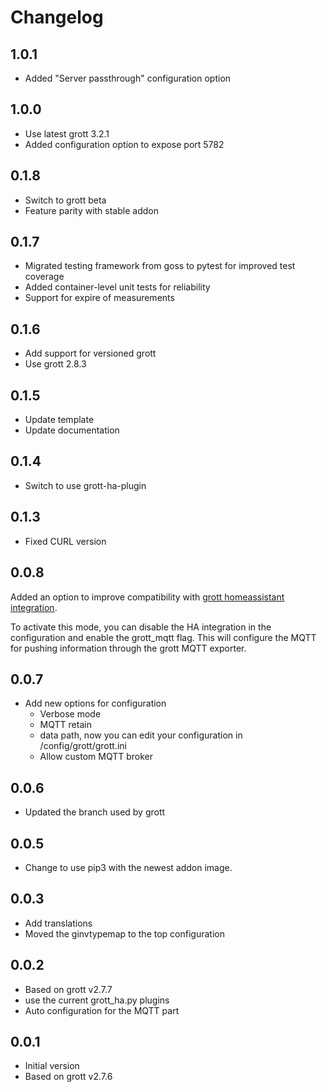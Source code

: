 # Changelog

## 1.0.1

- Added "Server passthrough" configuration option

## 1.0.0

- Use latest grott 3.2.1
- Added configuration option to expose port 5782

## 0.1.8

- Switch to grott beta
- Feature parity with stable addon

## 0.1.7

- Migrated testing framework from goss to pytest for improved test coverage
- Added container-level unit tests for reliability
- Support for expire of measurements

## 0.1.6

- Add support for versioned grott
- Use grott 2.8.3

## 0.1.5

- Update template
- Update documentation

## 0.1.4

- Switch to use grott-ha-plugin

## 0.1.3

- Fixed CURL version

## 0.0.8

Added an option to improve compatibility with [grott homeassistant integration](https://github.com/muppet3000/homeassistant-grott).

To activate this mode, you can disable the HA integration in the configuration and enable the grott_mqtt flag. This will configure the MQTT for pushing information through the grott MQTT exporter.

## 0.0.7

- Add new options for configuration
  - Verbose mode
  - MQTT retain
  - data path, now you can edit your configuration in /config/grott/grott.ini
  - Allow custom MQTT broker

## 0.0.6

- Updated the branch used by grott

## 0.0.5

- Change to use pip3 with the newest addon image.

## 0.0.3

- Add translations
- Moved the ginvtypemap to the top configuration

## 0.0.2

- Based on grott v2.7.7
- use the current grott_ha.py plugins
- Auto configuration for the MQTT part

## 0.0.1

- Initial version
- Based on grott v2.7.6
